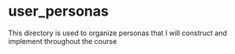 # user_personas
This directory is used to organize personas that I will construct and implement throughout the course
